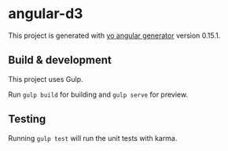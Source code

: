 # angular-d3

This project is generated with [yo angular generator](https://github.com/yeoman/generator-angular)
version 0.15.1.

## Build & development

This project uses Gulp.

Run `gulp build` for building and `gulp serve` for preview.

## Testing

Running `gulp test` will run the unit tests with karma.
